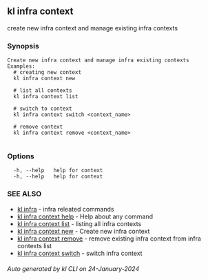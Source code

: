 ## kl infra context

create new infra context and manage existing infra contexts

### Synopsis

```
Create new infra context and manage infra existing contexts
Examples:
  # creating new context
  kl infra context new

  # list all contexts
  kl infra context list

  # switch to context
  kl infra context switch <context_name>

  # remove context
  kl infra context remove <context_name>
	
```

### Options

```
  -h, --help   help for context
  -h, --help   help for context
```

### SEE ALSO

* [kl infra](kl_infra.md)  - infra releated commands
* [kl infra context help](kl_infra_context_help.md)  - Help about any command
* [kl infra context list](kl_infra_context_list.md)  - listing all infra contexts
* [kl infra context new](kl_infra_context_new.md)  - Create new infra context
* [kl infra context remove](kl_infra_context_remove.md)  - remove existing infra context from infra contexts list
* [kl infra context switch](kl_infra_context_switch.md)  - switch infra context

###### Auto generated by kl CLI on 24-January-2024
